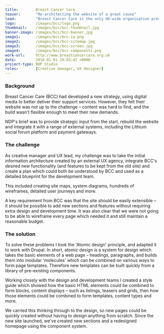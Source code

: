 ```yaml
---
title:        Breast Cancer Care
teaser:       "Re-architecting the website of a great cause"
lead:         "Breast Cancer Care is the only UK-wide organisation providing information and support to people affected by breast cancer."
logo:         /images/bcc/logo.png
thumbnail:    /images/bcc/bcc-thumbnail.jpg
banner-image: /images/bcc/bcc-banner.jpg
image1:       /images/bcc/bcc-ia.png
image2:       /images/bcc/bcc-sitemap.jpg
image3:       /images/bcc/bcc-screen.jpg
image4:       /images/bcc/bcc-components.png
work-url:     http://www.breastcancercare.org.uk
date:         2016-01-01 19:03:42 +0000
project-type: NDP Studio
roles:        [Creative manager, UX designer]
---
```



### Background

Breast Cancer Care (BCC) had developed a new strategy, using digital media to better deliver their support services. However, they felt their website was not up to the challenge – content was hard to find, and the build wasn't flexible enough to meet their new demands.

<p>NDP's brief was to provide strategic input from the start, rebuild the website and integrate it with a range of external systems, including the Lithium social forum platform and payment gateways.</p>

<h3>The challenge</h3>

<p>As creative manager and UX lead, my challenge was to take the initial information architecture created by an external UX agency, integrate BCC's desired new functionality (and features to be kept from the old site) and create a plan which could both be understood by BCC and used as a detailed blueprint for the development team.</p>
<p>This included creating site maps, system diagrams, hundreds of wireframes, detailed user journeys and more.</p>

<p>A key requirement from BCC was that the site should be easily extensible – it should be possible to add new sections and features without requiring extra design and development time. It was also clear that we were not going to be able to wireframe every page which needed it and still maintain a reasonable budget.</p>

<h3>The solution</h3>

<p>To solve these problems I took the 'Atomic design' principle, and adapted it to work with Drupal. In short, atomic design is a system for design which takes the basic elements of a web page – headings, paragraphs, and builds them into modular 'molecules' which can be combined on various ways to form page templates. Therefore new templates can be built quickly from a library of pre-existing components.</p>

<p>Working closely with the design and development teams I created a style guide which showed how the basic HTML elements could be combined to form blocks, content displays – such as listings, teasers and grids, then how those elements could be combined to form templates, content types and more.</p>

<p>We carried this thinking through to the design, so new pages could be quickly created without having to design anything from scratch. Since the new site launched, we've created new sections and a redesigned homepage using the component system.
</p>


